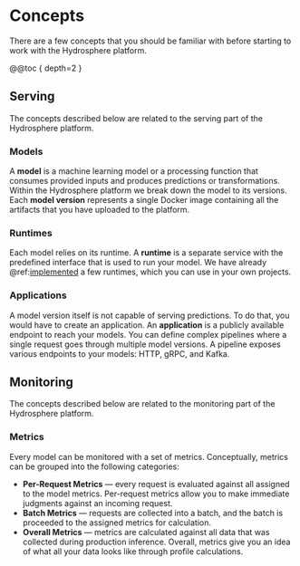 # Concepts

There are a few concepts that you should be familiar with before starting to work with the Hydrosphere platform.

@@toc { depth=2 }


## Serving 

The concepts described below are related to the serving part of the Hydrosphere platform. 

### Models

A **model** is a machine learning model or a processing function that consumes provided inputs and produces predictions or transformations. Within the Hydrosphere platform we break down the model to its versions. Each **model version** represents a single Docker image containing all the artifacts that you have uploaded to the platform. 

### Runtimes

Each model relies on its runtime. A **runtime** is a separate service with the predefined interface that is used to run your model. We have already @ref:[implemented](../reference/runtimes.md) a few runtimes, which you can use in your own projects.

### Applications

A model version itself is not capable of serving predictions. To do that, you would have to create an application. An **application** is a publicly available endpoint to reach your models. You can define complex pipelines where a single request goes through multiple model versions. A pipeline exposes various endpoints to your models: HTTP, gRPC, and Kafka. 


## Monitoring 

The concepts described below are related to the monitoring part of the Hydrosphere platform. 

### Metrics 

Every model can be monitored with a set of metrics. Conceptually, metrics can be grouped into the following categories: 

- **Per-Request Metrics** — every request is evaluated against all assigned to the model metrics. Per-request metrics allow you to make immediate judgments against an incoming request.
- **Batch Metrics** — requests are collected into a batch, and the batch is proceeded to the assigned metrics for calculation. 
- **Overall Metrics** — metrics are calculated against all data that was collected during production inference. Overall, metrics give you an idea of what all your data looks like through profile calculations. 